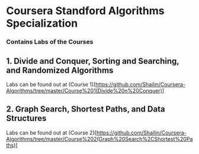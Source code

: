 # Coursera Standford Algorithms Specialization
 ### Contains Labs of the Courses
 
## 1. Divide and Conquer, Sorting and Searching, and Randomized Algorithms
  Labs can be found out at (Course 1)[https://github.com/Shailin/Coursera-Algorithms/tree/master/Course%201(Divide%20n%20Conquer)]

## 2. Graph Search, Shortest Paths, and Data Structures
  Labs can be found out at (Course 2)[https://github.com/Shailin/Coursera-Algorithms/tree/master/Course%202(Graph%20Search%2CShortest%20Paths)]

